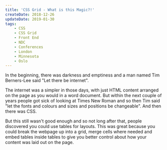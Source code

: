 ```yaml
---
title: 'CSS Grid - What is this Magic?!'
createDate: 2018-12-26
updateDate: 2019-01-30
tags:
    - CSS
    - CSS Grid
    - Front End
    - NDC
    - Conferences
    - London
    - Minnesota
    - Oslo
---
```


In the beginning, there was darkness and emptiness and a man named Tim Berners-Lee said "Let there be internet".

The internet was a simpler in those days, with just HTML content arranged on the page as you would in a word document. But within the next couple of years people got sick of looking at Times New Roman and so then Tim said "let the fonts and colours and sizes and positions be changeable". And then there was CSS.

But this still wasn't good enough and so not long after that, people discovered you could use tables for layouts. This was great because you could break the webpage up into a grid, merge cells where needed and embed tables inside tables to give you better control about how your content was laid out on the page.
